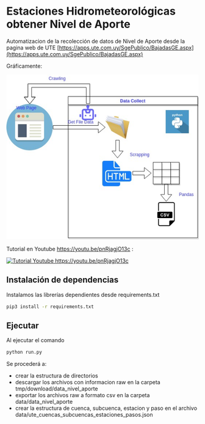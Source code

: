 # Estaciones Hidrometeorológicas obtener Nivel de Aporte
Automatizacion de la recolección de datos de Nivel de Aporte desde la pagina web de UTE [https://apps.ute.com.uy/SgePublico/BajadasGE.aspx](https://apps.ute.com.uy/SgePublico/BajadasGE.aspx)



Gráficamente:

![ValidacionProductosSatelitales](assets/img/ValidacionProductosSatelitales-Page-3.jpg "Diagrama del proceso.")

Tutorial en Youtube https://youtu.be/pnRjagjO13c :

[![Tutorial Youtube https://youtu.be/pnRjagjO13c ](https://img.youtube.com/vi/pnRjagjO13c/0.jpg)](https://www.youtube.com/watch?v=pnRjagjO13c)



## Instalación de dependencias
Instalamos las librerías dependientes desde requirements.txt

```bash
pip3 install -r requirements.txt
```

## Ejecutar
Al ejecutar el comando

```bash
python run.py
```
Se procederá a:
- crear la estructura de directorios
- descargar los archivos con informacion raw en la carpeta  tmp/download/data_nivel_aporte
- exportar los archivos raw a formato csv en la carpeta data/data_nivel_aporte
- crear la estructura de cuenca, subcuenca, estacion y paso en el archivo data/ute_cuencas_subcuencas_estaciones_pasos.json


 